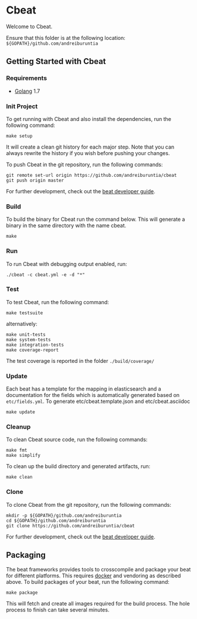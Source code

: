 # Cbeat

Welcome to Cbeat.

Ensure that this folder is at the following location:
`${GOPATH}/github.com/andreiburuntia`

## Getting Started with Cbeat

### Requirements

* [Golang](https://golang.org/dl/) 1.7

### Init Project
To get running with Cbeat and also install the
dependencies, run the following command:

```
make setup
```

It will create a clean git history for each major step. Note that you can always rewrite the history if you wish before pushing your changes.

To push Cbeat in the git repository, run the following commands:

```
git remote set-url origin https://github.com/andreiburuntia/cbeat
git push origin master
```

For further development, check out the [beat developer guide](https://www.elastic.co/guide/en/beats/libbeat/current/new-beat.html).

### Build

To build the binary for Cbeat run the command below. This will generate a binary
in the same directory with the name cbeat.

```
make
```


### Run

To run Cbeat with debugging output enabled, run:

```
./cbeat -c cbeat.yml -e -d "*"
```


### Test

To test Cbeat, run the following command:

```
make testsuite
```

alternatively:
```
make unit-tests
make system-tests
make integration-tests
make coverage-report
```

The test coverage is reported in the folder `./build/coverage/`

### Update

Each beat has a template for the mapping in elasticsearch and a documentation for the fields
which is automatically generated based on `etc/fields.yml`.
To generate etc/cbeat.template.json and etc/cbeat.asciidoc

```
make update
```


### Cleanup

To clean  Cbeat source code, run the following commands:

```
make fmt
make simplify
```

To clean up the build directory and generated artifacts, run:

```
make clean
```


### Clone

To clone Cbeat from the git repository, run the following commands:

```
mkdir -p ${GOPATH}/github.com/andreiburuntia
cd ${GOPATH}/github.com/andreiburuntia
git clone https://github.com/andreiburuntia/cbeat
```


For further development, check out the [beat developer guide](https://www.elastic.co/guide/en/beats/libbeat/current/new-beat.html).


## Packaging

The beat frameworks provides tools to crosscompile and package your beat for different platforms. This requires [docker](https://www.docker.com/) and vendoring as described above. To build packages of your beat, run the following command:

```
make package
```

This will fetch and create all images required for the build process. The hole process to finish can take several minutes.
